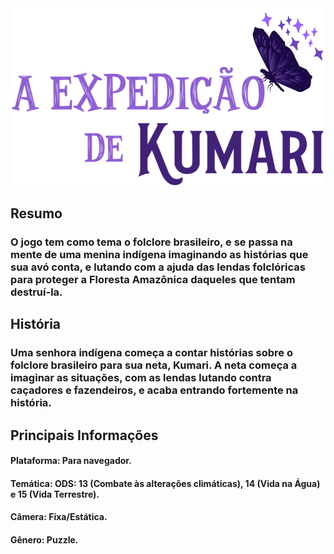 <img src="/anexos/logo_jogo.png">

<h2> Resumo </h2>
<h3>
  O jogo tem como tema o folclore brasileiro, 
  e se passa na mente de uma menina indígena 
  imaginando as histórias que sua avó conta, 
  e lutando com a ajuda das lendas folclóricas 
  para proteger a Floresta Amazônica daqueles que tentam destruí-la.
</h5>

<h2> História </h2>
<h3>
 Uma senhora indígena começa a contar histórias sobre o folclore brasileiro para sua neta, Kumari. 
 A neta começa a imaginar as situações, com as lendas lutando contra caçadores e fazendeiros, e 
 acaba entrando fortemente na história.
</h3>





<h2> Principais Informações </h2>

<h4>
  Plataforma: Para navegador.
</h4>

<h4>
  Temática: ODS: 13 (Combate às alterações climáticas), 14 (Vida na Água) e 15 (Vida Terrestre).
</h4>

<h4>
  Câmera: Fixa/Estática.
</h4>

<h4>
  Gênero: Puzzle.
</h4>

